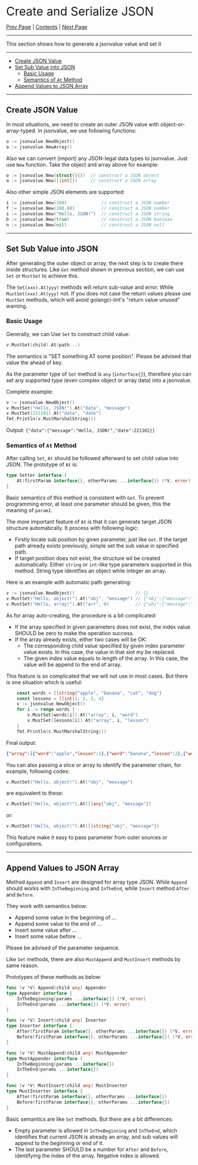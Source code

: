 
<font size=6>Create and Serialize JSON</font>

[Prev Page](./02_quick_start.md) | [Contents](./README.md) | [Next Page](./04_get.md)

---

This section shows how to generate a jsonvalue value and set it

---

- [Create JSON Value](#create-json-value)
- [Set Sub Value into JSON](#set-sub-value-into-json)
  - [Basic Usage](#basic-usage)
  - [Semantics of `At` Method](#semantics-of-at-method)
- [Append Values to JSON Array](#append-values-to-json-array)

---

## Create JSON Value

In most situations, we need to create an outer JSON value with object-or-array-typed. In jsonvalue, we use following functions:

```go
o := jsonvalue.NewObject()
a := jsonvalue.NewArray()
```

Also we can convert (import) any JSON-legal data types to jsonvalue. Just use `New` function. Take the object and array above for example:

```go
o := jsonvalue.New(struct{}{})  // construct a JSON object
a := jsonvalue.New([]int{})     // construct a JSON array
```

Also other simple JSON elements are supported:

```go
i := jsonvalue.New(100)             // construct a JSON number
f := jsonvalue.New(188.88)          // construct a JSON number
s := jsonvalue.New("Hello, JSON!")  // construct a JSON string
b := jsonvalue.New(true)            // construct a JSON boolean
n := jsonvalue.New(nil)             // construct a JSON null
```

---

## Set Sub Value into JSON

After generating the outer object or array, the next step is to create there inside structures. Like `Get` method shown in previous section, we can use `Set` or `MustSet` to achieve this.

The `Set(xxx).At(yyy)` methods will return sub-value and error. While `MustSet(xxx).At(yyy)` not. If you does not case the return values please use `MustSet` methods, which will avoid golangci-lint's "return value unused" warning.

### Basic Usage

Generally, we can Use `Set` to construct child value:

```go
v.MustSet(child).At(path...)
```

The semantics is "SET something AT some position". Please be advised that value the ahead of key.

As the parameter type of `Set` method is `any` (`interface{}`), therefore you can set any supported type (even complex object or array data) into a jsonvalue.

Complete example:

```go
v := jsonvalue.NewObject()
v.MustSet("Hello, JSON!").At("data", "message")
v.MustSet(221101).At("data", "date")
fmt.Println(v.MustMarshalString())
```

Output: `{"data":{"message":"Hello, JSON!","date":221101}}`

### Semantics of `At` Method

After calling `Set`, `At` should be followed afterward to set child value into JSON. The prototype of `At` is:

```go
type Setter interface {
	At(firstParam interface{}, otherParams ...interface{}) (*V, error)
}
```

Basic semantics of this method is consistent with `Get`. To prevent programming error, at least one parameter should be given, this the meaning of `param1`.

The more important feature of `At` is that it can generate target JSON structure automatically. It process with following logic:

- Firstly locate sub position by given parameter, just like `Get`. If the target path already exists previously, simple set the sub value in specified path.
- If target position does not exist, the structure wil be created automatically. Either `string` or `int`-like type parameters supported in this method. String type identifies an object while integer an array.

Here is an example with automatic path generating:

```go
v := jsonvalue.NewObject()                       // {}
v.MustSet("Hello, object!").At("obj", "message") // {"obj":{"message":"Hello, object!"}}
v.MustSet("Hello, array!").At("arr", 0)          // {"obj":{"message":"Hello, object!"},"arr":["Hello, array!"]}
```

As for array auto-creating, the procedure is a bit complicated:

- If the array specified in given parameters does not exist, the index value SHOULD be zero to make the operation success.
- If the array already exists, either two cases will be OK:
  - The corresponding child value specified by given index parameter value exists. In this case, the value in that slot my be replaced.
  - The given index value equals to length of the array. In this case, the value will be append to the end of array.

This feature is so complicated that we will not use in most cases. But there is one situation which is useful:

```go
    const words = []string{"apple", "banana", "cat", "dog"}
    const lessons = []int{1, 2, 3, 4}
    v := jsonvalue.NewObject()
    for i := range words {
        v.MustSet(words[i]).At("array", i, "word")
        v.MustSet(lessons[i]).At("array", i, "lesson")
    }
    fmt.Println(c.MustMarshalString())
```

Final output:

```json
{"array":[{"word":"apple","lesson":1},{"word":"banana","lesson":2},{"word":"cat","lesson":3},{"word":"dog","lesson":4}]}
```

You can also passing a slice or array to identify the parameter chain, for example, following codes:

```go
v.MustSet("Hello, object!").At("obj", "message")
```

are equivalent to these:

```go
v.MustSet("Hello, object!").At([]any{"obj", "message"})
```

or:

```go
v.MustSet("Hello, object!").At([]string{"obj", "message"})
```

This feature make it easy to pass parameter from outer sources or configurations.

---

## Append Values to JSON Array

Method `Append` and `Insert` are designed for array type JSON. While `Append` should works with `InTheBeginning` and `InTheEnd`, while `Insert` method `After` and `Before`.

They work with semantics below:

- Append some value in the beginning of ...
- Append some value to the end of ...
- Insert some value after ...
- Insert some value before ...

Please be advised of the parameter sequence.

Like `Set` methods, there are also `MustAppend` and `MustInsert` methods by same reason.

Prototypes of these methods as below:

```go
func (v *V) Append(child any) Appender
type Appender interface {
	InTheBeginning(params ...interface{}) (*V, error)
	InTheEnd(params ...interface{}) (*V, error)
}

func (v *V) Insert(child any) Inserter
type Inserter interface {
	After(firstParam interface{}, otherParams ...interface{}) (*V, error)
	Before(firstParam interface{}, otherParams ...interface{}) (*V, error)
}

func (v *V) MustAppend(child any) MustAppender
type MustAppender interface {
	InTheBeginning(params ...interface{})
	InTheEnd(params ...interface{})
}

func (v *V) MustInsert(child any) MustInserter
type MustInserter interface {
	After(firstParam interface{}, otherParams ...interface{})
	Before(firstParam interface{}, otherParams ...interface{})
}
```

Basic semantics are like `Set` methods. But there are a bit differences:

- Empty parameter is allowed in `InTheBeginning` and `InTheEnd`, which identifies that current JSON is already an array, and sub values will append to the beginning or end of it.
- The last parameter SHOULD be a number for `After` and `Before`, identifying the index of the array. Negative index is allowed.
